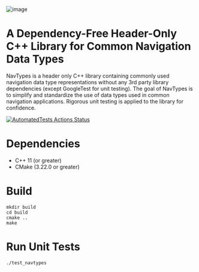 ![image](https://github.com/ParkerBarrett959/NavTypes/assets/89047457/2cec3205-4835-4f02-b790-ddb44e42d833)

# A Dependency-Free Header-Only C++ Library for Common Navigation Data Types
NavTypes is a header only C++ library containing commonly used navigation data type representations without any 3rd party library dependencies (except GoogleTest for unit testing). The goal of NavTypes is to simplify and standardize the use of data types used in common navigation applications. Rigorous unit testing is applied to the library for confidence.

[![AutomatedTests Actions Status](https://github.com/ParkerBarrett959/NavTypes/workflows/NavTypes-master/badge.svg)](https://github.com/ParkerBarrett959/NavTypes/actions)

# Dependencies
* C++ 11 (or greater) <br />
* CMake (3.22.0 or greater) <br />

# Build
```
mkdir build
cd build
cmake ..
make
```
# Run Unit Tests
```
./test_navtypes
```
